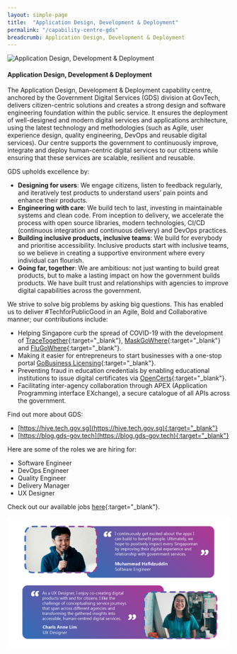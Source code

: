 ```yaml
---
layout: simple-page
title:  "Application Design, Development & Deployment"
permalink: "/capability-centre-gds"
breadcrumb: Application Design, Development & Deployment
---
```


![Application Design, Development & Deployment](/images/capcentre-gds-banner.jpg)

#### **Application Design, Development & Deployment**

The Application Design, Development & Deployment capability centre, anchored by the Government Digital Services (GDS) division at GovTech, delivers citizen-centric solutions and creates a strong design and software engineering foundation within the public service. It ensures the deployment of well-designed and modern digital services and applications architecture, using the latest technology and methodologies (such as Agile, user experience design, quality engineering, DevOps and reusable digital services). Our centre supports the government to continuously improve, integrate and deploy human-centric digital services to our citizens while ensuring that these services are scalable, resilient and reusable.

GDS upholds excellence by: 
* **Designing for users**: We engage citizens, listen to feedback regularly, and iteratively test products to understand users’ pain points and enhance their products. 
* **Engineering with care**: We build tech to last, investing in maintainable systems and clean code. From inception to delivery, we accelerate the process with open source libraries, modern technologies, CI/CD (continuous integration and continuous delivery) and DevOps practices.
* **Building inclusive products, inclusive teams**: We build for everybody and prioritise accessibility. Inclusive products start with inclusive teams, so we believe in creating a supportive environment where every individual can flourish.
* **Going far, together**:  We are ambitious: not just wanting to build great products, but to make a lasting impact on how the government builds products. We have built trust and relationships with agencies to improve digital capabilities across the government.
 
We strive to solve big problems by asking big questions. This has enabled us to deliver #TechforPublicGood in an Agile, Bold and Collaborative manner; our contributions include:

* Helping Singapore curb the spread of COVID-19 with the development of [TraceTogether](https://www.tracetogether.gov.sg){:target="_blank"}, [MaskGoWhere](https://www.maskgowhere.gov.sg){:target="_blank"} and [FluGoWhere](https://www.flugowhere.gov.sg){:target="_blank"}.
* Making it easier for entrepreneurs to start businesses with a one-stop portal [GoBusiness Licensing](https://licence1.business.gov.sg/web/frontier/home){:target="_blank"}.
* Preventing fraud in education credentials by enabling educational institutions to issue digital certificates via [OpenCerts](https://www.opencerts.io){:target="_blank"}.
* Facilitating inter-agency collaboration through APEX (Application Programming interface EXchange), a secure catalogue of all APIs across the government.

Find out more about GDS:
* [https://hive.tech.gov.sg](https://hive.tech.gov.sg){:target="_blank"}
* [https://blog.gds-gov.tech](https://blog.gds-gov.tech){:target="_blank"}

Here are some of the roles we are hiring for:
* Software Engineer
* DevOps Engineer
* Quality Engineer
* Delivery Manager
* UX Designer

Check out our available jobs [here](https://sggovterp.wd102.myworkdayjobs.com/PublicServiceCareers/0/refreshFacet/318c8bb6f553100021d223d9780d30be){:target="_blank"}.

![Application Design, Development & Deployment Quotes](/images/capcentre-gds-quotes.png)
